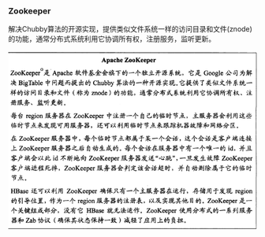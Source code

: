 ### Zookeeper

解决Chubby算法的开源实现，提供类似文件系统一样的访问目录和文件(znode)的功能，通常分布式系统利用它协调所有权，注册服务，监听更新。

![p1](/images/zookeeper1.png)


